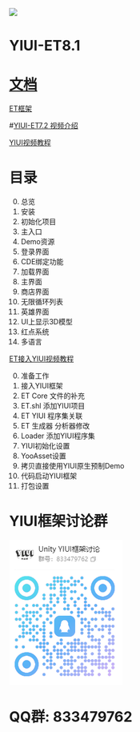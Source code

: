 [<img src="https://api.gitsponsors.com/api/badge/img?id=672814176" height="50">](https://api.gitsponsors.com/api/badge/link?p=JGof2ys8nOpRy9/x8rprCp5EQ4H/VT1F1d+MOVX9pXLmDcm9aLNqfhg0tFvIHiDhQsEf519sBEfebPzAlDqllA==)

# YIUI-ET8.1

# [文档](https://lib9kmxvq7k.feishu.cn/wiki/ES7Gwz4EAiVGKSkotY5cRbTznuh)

[ET框架](https://github.com/egametang/ET)

#[YIUI-ET7.2 视频介绍](https://www.bilibili.com/video/BV1KC4y1d7NZ)

[YIUI视频教程](https://www.bilibili.com/video/BV1cz4y1s7QS)  

# 目录

0. 总览
1. 安装
2. 初始化项目
3. 主入口
4. Demo资源
5. 登录界面
6. CDE绑定功能
7. 加载界面
8. 主界面
9. 商店界面
10. 无限循环列表
11. 英雄界面
12. UI上显示3D模型
13. 红点系统
14. 多语言


[ET接入YIUI视频教程](https://www.bilibili.com/video/BV1s44y1F7aZ) 

0.  准备工作
1.  接入YIUI框架
2.  ET Core 文件的补充
3.  ET.shl 添加YIUI项目
4.  ET YIUI 程序集关联
5.  ET 生成器 分析器修改
6.  Loader 添加YIUI程序集
7.  YIUI初始化设置
8.  YooAsset设置
9.  拷贝直接使用YIUI原生预制Demo
10. 代码启动YIUI框架
11. 打包设置


# YIUI框架讨论群
![二维码](https://github.com/LiShengYang-yiyi/YIUI/blob/main/Readme/YIUI框架讨论群二维码.png)

# QQ群: 833479762
